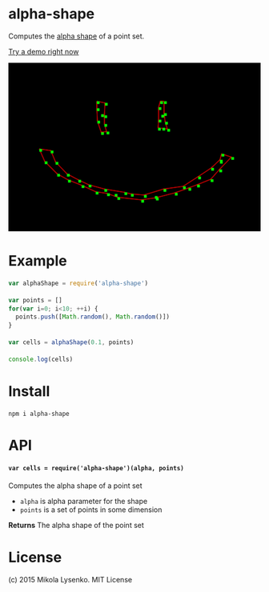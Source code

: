 alpha-shape
===========
Computes the [alpha shape](http://en.wikipedia.org/wiki/Alpha_shape) of a point set.

[Try a demo right now](https://mikolalysenko.github.io/alpha-shape/index.html)

<img src="alpha.png">

# Example

```javascript
var alphaShape = require('alpha-shape')

var points = []
for(var i=0; i<10; ++i) {
  points.push([Math.random(), Math.random()])
}

var cells = alphaShape(0.1, points)

console.log(cells)
```

# Install

```
npm i alpha-shape
```

# API

#### `var cells = require('alpha-shape')(alpha, points)`
Computes the alpha shape of a point set

* `alpha` is alpha parameter for the shape
* `points` is a set of points in some dimension

**Returns** The alpha shape of the point set

# License
(c) 2015 Mikola Lysenko. MIT License